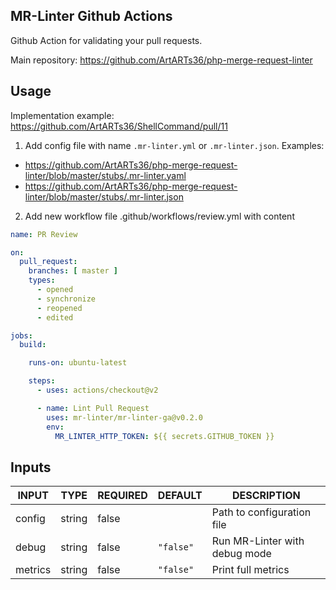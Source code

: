## MR-Linter Github Actions

Github Action for validating your pull requests.

Main repository: https://github.com/ArtARTs36/php-merge-request-linter

## Usage

Implementation example: https://github.com/ArtARTs36/ShellCommand/pull/11

1. Add config file with name `.mr-linter.yml` or `.mr-linter.json`. Examples:
* https://github.com/ArtARTs36/php-merge-request-linter/blob/master/stubs/.mr-linter.yaml
* https://github.com/ArtARTs36/php-merge-request-linter/blob/master/stubs/.mr-linter.json

2. Add new workflow file .github/workflows/review.yml with content

```yaml
name: PR Review

on:
  pull_request:
    branches: [ master ]
    types:
      - opened
      - synchronize
      - reopened
      - edited

jobs:
  build:

    runs-on: ubuntu-latest

    steps:
      - uses: actions/checkout@v2

      - name: Lint Pull Request
        uses: mr-linter/mr-linter-ga@v0.2.0
        env:
          MR_LINTER_HTTP_TOKEN: ${{ secrets.GITHUB_TOKEN }}
```

## Inputs

<!-- AUTO-DOC-INPUT:START - Do not remove or modify this section -->

|  INPUT  |  TYPE  | REQUIRED |  DEFAULT  |          DESCRIPTION          |
|---------|--------|----------|-----------|-------------------------------|
| config  | string |  false   |           |  Path to configuration file   |
|  debug  | string |  false   | `"false"` | Run MR-Linter with debug mode |
| metrics | string |  false   | `"false"` |      Print full metrics       |

<!-- AUTO-DOC-INPUT:END -->
